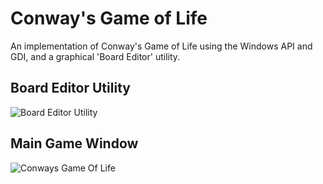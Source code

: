 # Conway's Game of Life 
An implementation of Conway's Game of Life using the Windows API and GDI, and a graphical 'Board Editor' utility.
## Board Editor Utility
![Board Editor Utility](https://i.imgur.com/OSzLi18.png "BoardEditor")
## Main Game Window
![Conways Game Of Life](https://i.imgur.com/sXiYEns.png "CGOL")
